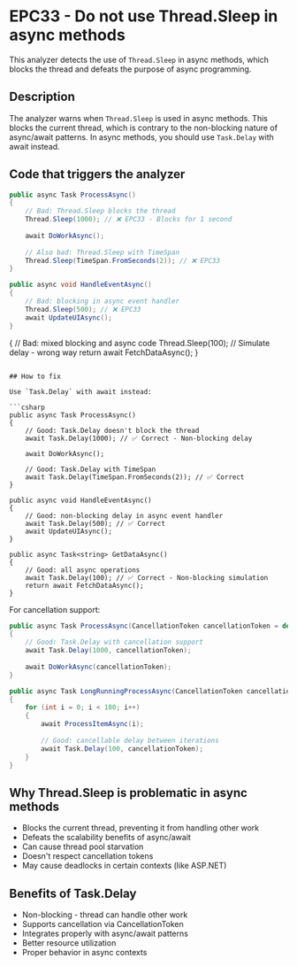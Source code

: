 # EPC33 - Do not use Thread.Sleep in async methods

This analyzer detects the use of `Thread.Sleep` in async methods, which blocks the thread and defeats the purpose of async programming.

## Description

The analyzer warns when `Thread.Sleep` is used in async methods. This blocks the current thread, which is contrary to the non-blocking nature of async/await patterns. In async methods, you should use `Task.Delay` with await instead.

## Code that triggers the analyzer

```csharp
public async Task ProcessAsync()
{
    // Bad: Thread.Sleep blocks the thread
    Thread.Sleep(1000); // ❌ EPC33 - Blocks for 1 second
    
    await DoWorkAsync();
    
    // Also bad: Thread.Sleep with TimeSpan
    Thread.Sleep(TimeSpan.FromSeconds(2)); // ❌ EPC33
}

public async void HandleEventAsync()
{
    // Bad: blocking in async event handler
    Thread.Sleep(500); // ❌ EPC33
    await UpdateUIAsync();
}
```
{
    // Bad: mixed blocking and async code
    Thread.Sleep(100); // Simulate delay - wrong way
    return await FetchDataAsync();
}
```

## How to fix

Use `Task.Delay` with await instead:

```csharp
public async Task ProcessAsync()
{
    // Good: Task.Delay doesn't block the thread
    await Task.Delay(1000); // ✅ Correct - Non-blocking delay
    
    await DoWorkAsync();
    
    // Good: Task.Delay with TimeSpan
    await Task.Delay(TimeSpan.FromSeconds(2)); // ✅ Correct
}

public async void HandleEventAsync()
{
    // Good: non-blocking delay in async event handler
    await Task.Delay(500); // ✅ Correct
    await UpdateUIAsync();
}

public async Task<string> GetDataAsync()
{
    // Good: all async operations
    await Task.Delay(100); // ✅ Correct - Non-blocking simulation
    return await FetchDataAsync();
}
```

For cancellation support:

```csharp
public async Task ProcessAsync(CancellationToken cancellationToken = default)
{
    // Good: Task.Delay with cancellation support
    await Task.Delay(1000, cancellationToken);
    
    await DoWorkAsync(cancellationToken);
}

public async Task LongRunningProcessAsync(CancellationToken cancellationToken)
{
    for (int i = 0; i < 100; i++)
    {
        await ProcessItemAsync(i);
        
        // Good: cancellable delay between iterations
        await Task.Delay(100, cancellationToken);
    }
}
```

## Why Thread.Sleep is problematic in async methods

- Blocks the current thread, preventing it from handling other work
- Defeats the scalability benefits of async/await
- Can cause thread pool starvation
- Doesn't respect cancellation tokens
- May cause deadlocks in certain contexts (like ASP.NET)

## Benefits of Task.Delay

- Non-blocking - thread can handle other work
- Supports cancellation via CancellationToken
- Integrates properly with async/await patterns
- Better resource utilization
- Proper behavior in async contexts
